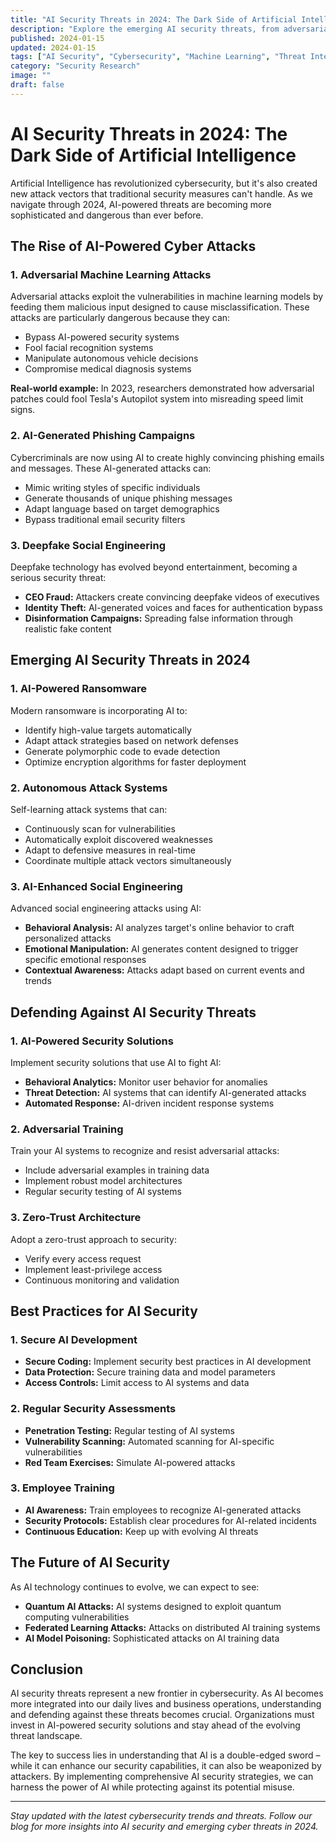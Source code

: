 ```yaml
---
title: "AI Security Threats in 2024: The Dark Side of Artificial Intelligence"
description: "Explore the emerging AI security threats, from adversarial attacks to AI-powered malware, and learn how to protect your organization in 2024."
published: 2024-01-15
updated: 2024-01-15
tags: ["AI Security", "Cybersecurity", "Machine Learning", "Threat Intelligence", "2024 Trends"]
category: "Security Research"
image: ""
draft: false
---
```


# AI Security Threats in 2024: The Dark Side of Artificial Intelligence

Artificial Intelligence has revolutionized cybersecurity, but it's also created new attack vectors that traditional security measures can't handle. As we navigate through 2024, AI-powered threats are becoming more sophisticated and dangerous than ever before.

## The Rise of AI-Powered Cyber Attacks

### 1. Adversarial Machine Learning Attacks

Adversarial attacks exploit the vulnerabilities in machine learning models by feeding them malicious input designed to cause misclassification. These attacks are particularly dangerous because they can:

- Bypass AI-powered security systems
- Fool facial recognition systems
- Manipulate autonomous vehicle decisions
- Compromise medical diagnosis systems

**Real-world example:** In 2023, researchers demonstrated how adversarial patches could fool Tesla's Autopilot system into misreading speed limit signs.

### 2. AI-Generated Phishing Campaigns

Cybercriminals are now using AI to create highly convincing phishing emails and messages. These AI-generated attacks can:

- Mimic writing styles of specific individuals
- Generate thousands of unique phishing messages
- Adapt language based on target demographics
- Bypass traditional email security filters

### 3. Deepfake Social Engineering

Deepfake technology has evolved beyond entertainment, becoming a serious security threat:

- **CEO Fraud:** Attackers create convincing deepfake videos of executives
- **Identity Theft:** AI-generated voices and faces for authentication bypass
- **Disinformation Campaigns:** Spreading false information through realistic fake content

## Emerging AI Security Threats in 2024

### 1. AI-Powered Ransomware

Modern ransomware is incorporating AI to:

- Identify high-value targets automatically
- Adapt attack strategies based on network defenses
- Generate polymorphic code to evade detection
- Optimize encryption algorithms for faster deployment

### 2. Autonomous Attack Systems

Self-learning attack systems that can:

- Continuously scan for vulnerabilities
- Automatically exploit discovered weaknesses
- Adapt to defensive measures in real-time
- Coordinate multiple attack vectors simultaneously

### 3. AI-Enhanced Social Engineering

Advanced social engineering attacks using AI:

- **Behavioral Analysis:** AI analyzes target's online behavior to craft personalized attacks
- **Emotional Manipulation:** AI generates content designed to trigger specific emotional responses
- **Contextual Awareness:** Attacks adapt based on current events and trends

## Defending Against AI Security Threats

### 1. AI-Powered Security Solutions

Implement security solutions that use AI to fight AI:

- **Behavioral Analytics:** Monitor user behavior for anomalies
- **Threat Detection:** AI systems that can identify AI-generated attacks
- **Automated Response:** AI-driven incident response systems

### 2. Adversarial Training

Train your AI systems to recognize and resist adversarial attacks:

- Include adversarial examples in training data
- Implement robust model architectures
- Regular security testing of AI systems

### 3. Zero-Trust Architecture

Adopt a zero-trust approach to security:

- Verify every access request
- Implement least-privilege access
- Continuous monitoring and validation

## Best Practices for AI Security

### 1. Secure AI Development

- **Secure Coding:** Implement security best practices in AI development
- **Data Protection:** Secure training data and model parameters
- **Access Controls:** Limit access to AI systems and data

### 2. Regular Security Assessments

- **Penetration Testing:** Regular testing of AI systems
- **Vulnerability Scanning:** Automated scanning for AI-specific vulnerabilities
- **Red Team Exercises:** Simulate AI-powered attacks

### 3. Employee Training

- **AI Awareness:** Train employees to recognize AI-generated attacks
- **Security Protocols:** Establish clear procedures for AI-related incidents
- **Continuous Education:** Keep up with evolving AI threats

## The Future of AI Security

As AI technology continues to evolve, we can expect to see:

- **Quantum AI Attacks:** AI systems designed to exploit quantum computing vulnerabilities
- **Federated Learning Attacks:** Attacks on distributed AI training systems
- **AI Model Poisoning:** Sophisticated attacks on AI training data

## Conclusion

AI security threats represent a new frontier in cybersecurity. As AI becomes more integrated into our daily lives and business operations, understanding and defending against these threats becomes crucial. Organizations must invest in AI-powered security solutions and stay ahead of the evolving threat landscape.

The key to success lies in understanding that AI is a double-edged sword – while it can enhance our security capabilities, it can also be weaponized by attackers. By implementing comprehensive AI security strategies, we can harness the power of AI while protecting against its potential misuse.

---

*Stay updated with the latest cybersecurity trends and threats. Follow our blog for more insights into AI security and emerging cyber threats in 2024.*

